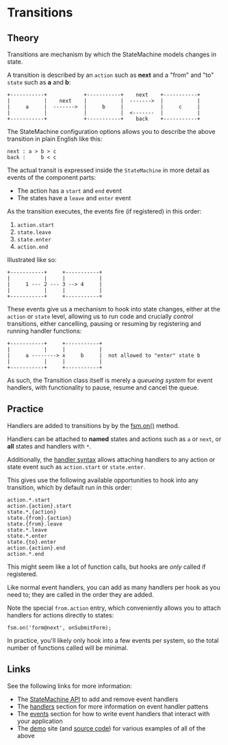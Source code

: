 # Transitions

## Theory

Transitions are mechanism by which the StateMachine models changes in state.

A transition is described by an `action` such as **next** and a "from" and "to" `state` such as **a** and **b**:


```
+-----------+            +-----------+    next    +-----------+ 
|           |    next    |           |  ------->  |           | 
|     a     |  ------->  |     b     |            |     c     | 
|           |            |           |  <-------  |           | 
+-----------+            +-----------+    back    +-----------+ 
```

The StateMachine configuration options allows you to describe the above transition in plain English like this:

```
next : a > b > c
back :     b < c
```

The actual transit is expressed inside the `StateMachine` in more detail as events of the component parts:

- The action has a `start` and `end` event
- The states have a `leave` and `enter` event

As the transition executes, the events fire (if registered) in this order:
 
1. `action.start` 
2. `state.leave` 
3. `state.enter` 
4. `action.end`

Illustrated like so:

    +-----------+     +-----------+
    |           |     |           |
    |     1 --- 2 --- 3 --> 4     |
    |           |     |           |
    +-----------+     +-----------+

These events give us a mechanism to hook into state changes, either at the `action` or `state` level, allowing us to run code and crucially *control* transitions, either cancelling, pausing or resuming by registering and running handler functions:

    +-----------+     +-----------+
    |           |     |           |
    |     a --------> x     b     |  not allowed to "enter" state b
    |           |     |           |
    +-----------+     +-----------+

As such, the Transition class itself is merely a *queueing system* for event handlers, with functionality to pause, resume and cancel the queue.


## Practice

Handlers are added to transitions by by the [fsm.on()](../api/statemachine.md#on) method.

Handlers can be attached to **named** states and actions such as `a` or `next`, or **all** states and handlers with `*`.
 
Additionally, the [handler syntax](../config/handlers.md) allows attaching handlers to any action or state event such as `action.start` or `state.enter`.


This gives use the following available opportunities to hook into any transition, which by default run in this order:

    action.*.start
    action.{action}.start
    state.*.{action}
    state.{from}.{action}
    state.{from}.leave
    state.*.leave
    state.*.enter
    state.{to}.enter
    action.{action}.end
    action.*.end

This might seem like a lot of function calls, but hooks are *only* called if registered.

Like normal event handlers, you can add as many handlers per hook as you need to; they are called in the order they are added.

Note the special `from.action` entry, which conveniently allows you to attach handlers for actions directly to states:

```
fsm.on('form@next', onSubmitForm);
```

In practice, you'll likely only hook into a few events per system, so the total number of functions called will be minimal.

## Links

See the following links for more information:

- The [StateMachine API](../api/statemachine.md) to add and remove event handlers
- The [handlers](../config/handlers.md) section for more information on event handler pattens 
- The [events](../api/events.md) section for how to write event handlers that interact with your application
- The [demo](http://statemachine.davestewart.io/html/api) site (and [source code](../demo)) for various examples of all of the above
